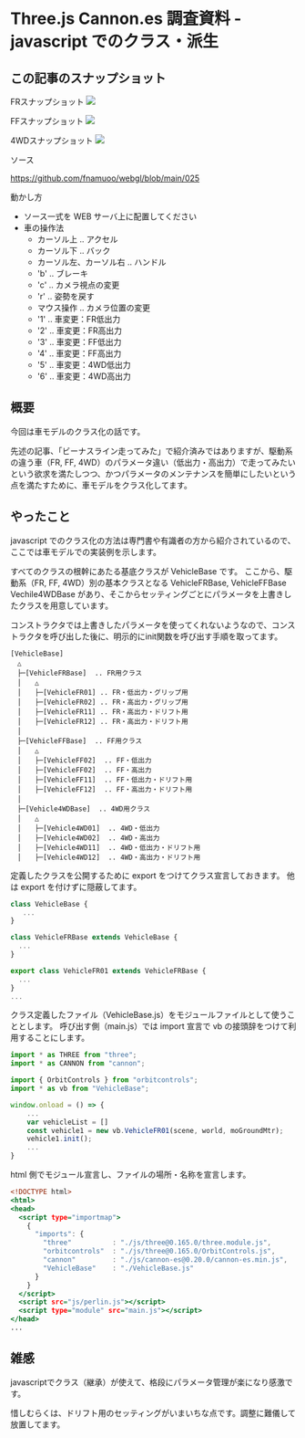 # Three.js Cannon.es 調査資料 - javascript でのクラス・派生

## この記事のスナップショット

FRスナップショット
![](https://storage.googleapis.com/zenn-user-upload/ce4080f62176-20241031.jpg)

FFスナップショット
![](https://storage.googleapis.com/zenn-user-upload/7ed82df6985e-20241031.jpg)

4WDスナップショット
![](https://storage.googleapis.com/zenn-user-upload/7630d720ce11-20241031.jpg)

ソース

https://github.com/fnamuoo/webgl/blob/main/025

動かし方

- ソース一式を WEB サーバ上に配置してください
- 車の操作法
  - カーソル上 .. アクセル
  - カーソル下 .. バック
  - カーソル左、カーソル右 .. ハンドル
  - 'b' .. ブレーキ
  - 'c' .. カメラ視点の変更
  - 'r' .. 姿勢を戻す
  - マウス操作 .. カメラ位置の変更
  - '1' .. 車変更：FR低出力
  - '2' .. 車変更：FR高出力
  - '3' .. 車変更：FF低出力
  - '4' .. 車変更：FF高出力
  - '5' .. 車変更：4WD低出力
  - '6' .. 車変更：4WD高出力


## 概要

今回は車モデルのクラス化の話です。

先述の記事、「ビーナスライン走ってみた」で紹介済みではありますが、駆動系の違う車（FR, FF, 4WD）のパラメータ違い（低出力・高出力）で走ってみたいという欲求を満たしつつ、かつパラメータのメンテナンスを簡単にしたいという点を満たすために、車モデルをクラス化してます。

## やったこと

javascript でのクラス化の方法は専門書や有識者の方から紹介されているので、ここでは車モデルでの実装例を示します。

すべてのクラスの根幹にあたる基底クラスが VehicleBase です。
ここから、駆動系（FR, FF, 4WD）別の基本クラスとなる VehicleFRBase, VehicleFFBase Vechile4WDBase があり、そこからセッティングごとにパラメータを上書きしたクラスを用意しています。

コンストラクタでは上書きしたパラメータを使ってくれないようなので、コンストラクタを呼び出した後に、明示的にinit関数を呼び出す手順を取ってます。

```fig
[VehicleBase]
　△
　├─[VehicleFRBase]  .. FR用クラス
　│　　△
　│　　├─[VehicleFR01] .. FR・低出力・グリップ用
　│　　├─[VehicleFR02] .. FR・高出力・グリップ用
　│　　├─[VehicleFR11] .. FR・高出力・ドリフト用
　│　　├─[VehicleFR12] .. FR・高出力・ドリフト用
　│
　├─[VehicleFFBase]  .. FF用クラス
　│　　△
　│　　├─[VehicleFF02]  .. FF・低出力
　│　　├─[VehicleFF02]  .. FF・高出力
　│　　├─[VehicleFF11]  .. FF・低出力・ドリフト用
　│　　├─[VehicleFF12]  .. FF・高出力・ドリフト用
　│
　├─[Vehicle4WDBase]  .. 4WD用クラス
　│　　△
　│　　├─[Vehicle4WD01]  .. 4WD・低出力
　│　　├─[Vehicle4WD02]  .. 4WD・高出力
　│　　├─[Vehicle4WD11]  .. 4WD・低出力・ドリフト用
　│　　├─[Vehicle4WD12]  .. 4WD・高出力・ドリフト用
```

定義したクラスを公開するために export をつけてクラス宣言しておきます。
他は export を付けずに隠蔽してます。

```js:VehicleBase.js
class VehicleBase {
   ...
}

class VehicleFRBase extends VehicleBase {
  ...
}

export class VehicleFR01 extends VehicleFRBase {
  ...
}
...
```

クラス定義したファイル（VehicleBase.js）をモジュールファイルとして使うこととします。
呼び出す側（main.js）では import 宣言で vb の接頭辞をつけて利用することにします。

```js:main.js
import * as THREE from "three";
import * as CANNON from "cannon";

import { OrbitControls } from "orbitcontrols";
import * as vb from "VehicleBase";

window.onload = () => {
    ...
    var vehicleList = []
    const vehicle1 = new vb.VehicleFR01(scene, world, moGroundMtr);
    vehicle1.init();
    ...
}
```

html 側でモジュール宣言し、ファイルの場所・名称を宣言します。

```html:index.html
<!DOCTYPE html>
<html>
<head>
  <script type="importmap">
    {
      "imports": {
        "three"          : "./js/three@0.165.0/three.module.js",
        "orbitcontrols"  : "./js/three@0.165.0/OrbitControls.js",
        "cannon"         : "./js/cannon-es@0.20.0/cannon-es.min.js",
        "VehicleBase"    : "./VehicleBase.js"
      }
    }
  </script>
  <script src="js/perlin.js"></script>
  <script type="module" src="main.js"></script>
</head>
...
```

## 雑感

javascriptでクラス（継承）が使えて、格段にパラメータ管理が楽になり感激です。

惜しむらくは、ドリフト用のセッティングがいまいちな点です。調整に難儀して放置してます。
